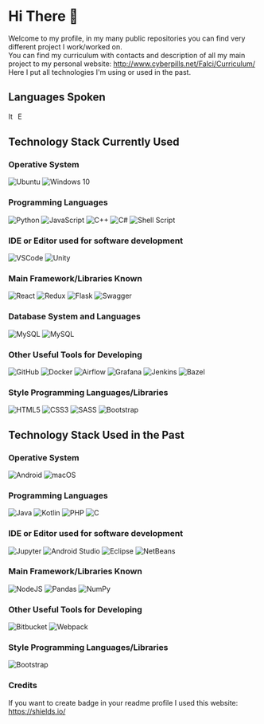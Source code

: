 # Hi There 👋

Welcome to my profile, in my many public repositories you can find very different project I work/worked on. \
You can find my curriculum with contacts and description of all my main project to my personal website: http://www.cyberpills.net/Falci/Curriculum/ \
Here I put all technologies I'm using or used in the past.
## Languages Spoken
<p float="left">
<img alt="Italiano" title="Italiano" src="https://cdn.staticaly.com/gh/hjnilsson/country-flags/master/svg/it.svg" height="15">  
<img alt="English" title="English" src="https://cdn.staticaly.com/gh/hjnilsson/country-flags/master/svg/gb.svg" height="15"> 
</p>

## Technology Stack Currently Used

### Operative System
<p float="left">
<img alt="Ubuntu" src="https://img.shields.io/badge/Ubuntu-E95420?style=for-the-badge&logo=ubuntu&logoColor=white" />
<img alt="Windows 10" src="https://img.shields.io/badge/Windows-0078D6?style=for-the-badge&logo=windows&logoColor=white" />
</p>

### Programming Languages
<p float="left">
<img alt="Python" src="https://img.shields.io/badge/python%20-%2314354C.svg?&style=for-the-badge&logo=python&logoColor=white"/>
<img alt="JavaScript" src="https://img.shields.io/badge/javascript%20-%23323330.svg?&style=for-the-badge&logo=javascript&logoColor=%23F7DF1E"/>
<img alt="C++" src="https://img.shields.io/badge/c++%20-%2300599C.svg?&style=for-the-badge&logo=c%2B%2B&ogoColor=white"/>
<img alt="C#" src="https://img.shields.io/badge/c%23%20-%23239120.svg?&style=for-the-badge&logo=c-sharp&logoColor=white"/>
<img alt="Shell Script" src="https://img.shields.io/badge/shell_script%20-%23121011.svg?&style=for-the-badge&logo=gnu-bash&logoColor=white"/>
</p>

### IDE or Editor used for software development
<p float="left">
<img alt="VSCode" src="https://img.shields.io/badge/VSCode%20-%2320232a.svg?&style=for-the-badge&logo=visual-studio-code&logoColor=%2361DAFB"/>
<img alt="Unity" src="https://img.shields.io/badge/unity%20-%23000000.svg?&style=for-the-badge&logo=unity&logoColor=white"/>
</p>

### Main Framework/Libraries Known
<p float="left">
<img alt="React" src="https://img.shields.io/badge/react%20-%2320232a.svg?&style=for-the-badge&logo=react&logoColor=%2361DAFB"/>
<img alt="Redux" src="https://img.shields.io/badge/redux%20-%23593d88.svg?&style=for-the-badge&logo=redux&logoColor=white"/>
<img alt="Flask" src="https://img.shields.io/badge/flask%20-%23000.svg?&style=for-the-badge&logo=flask&logoColor=white"/>
<img alt="Swagger" src="https://img.shields.io/badge/swagger%20-%236DB33F.svg?&style=for-the-badge&logo=swagger&logoColor=white"/>
</p>

### Database System and Languages
<p float="left">
<img alt="MySQL" src="https://img.shields.io/badge/mysql-%2300f.svg?&style=for-the-badge&logo=mysql&logoColor=white"/>
<img alt="MySQL" src="https://img.shields.io/badge/sql-%2300f.svg?&style=for-the-badge"/>
</p>

### Other Useful Tools for Developing
<p float="left">
<img alt="GitHub" src="https://img.shields.io/badge/github%20-%23121011.svg?&style=for-the-badge&logo=github&logoColor=white"/>
<img alt="Docker" src="https://img.shields.io/badge/docker%20-%230db7ed.svg?&style=for-the-badge&logo=docker&logoColor=white"/>
<img alt="Airflow" src="https://img.shields.io/badge/Airflow%20-%23F5F5F5.svg?&style=for-the-badge&logo=airflow&logoColor=black"/>
<img alt="Grafana" src="https://img.shields.io/badge/swagger%20-%23FF6F00.svg?&style=for-the-badge&logo=swagger&logoColor=white"/>
<img alt="Jenkins" src="https://img.shields.io/badge/jenkins%20-%232C5263.svg?&style=for-the-badge&logo=jenkins&logoColor=white"/>
<img alt="Bazel" src="https://img.shields.io/badge/bazel%20-%23239120.svg?&style=for-the-badge&logo=bazel&logoColor=white"/>
</p>

### Style Programming Languages/Libraries
<p float="left">
<img alt="HTML5" src="https://img.shields.io/badge/html5%20-%23E34F26.svg?&style=for-the-badge&logo=html5&logoColor=white"/>
<img alt="CSS3" src="https://img.shields.io/badge/css3%20-%231572B6.svg?&style=for-the-badge&logo=css3&logoColor=white"/>
<img alt="SASS" src="https://img.shields.io/badge/SASS%20-hotpink.svg?&style=for-the-badge&logo=SASS&logoColor=white"/>
<img alt="Bootstrap" src="https://img.shields.io/badge/bootstrap%20-%23563D7C.svg?&style=for-the-badge&logo=bootstrap&logoColor=white"/>
</p>

## Technology Stack Used in the Past

### Operative System
<p float="left">
<img alt="Android" src="https://img.shields.io/badge/Android-3DDC84?style=for-the-badge&logo=android&logoColor=white" />
<img alt="macOS" src="https://img.shields.io/badge/macOS-000000?style=for-the-badge&logo=apple&logoColor=white" />
</p>

### Programming Languages
<p float="left">
<img alt="Java" src="https://img.shields.io/badge/java-%23ED8B00.svg?&style=for-the-badge&logo=java&logoColor=white"/>
<img alt="Kotlin" src="https://img.shields.io/badge/kotlin-%230095D5.svg?&style=for-the-badge&logo=kotlin&logoColor=white"/>
<img alt="PHP" src="https://img.shields.io/badge/php-%23777BB4.svg?&style=for-the-badge&logo=php&logoColor=white"/>
<img alt="C" src="https://img.shields.io/badge/c%20-%2300599C.svg?&style=for-the-badge&logo=c&logoColor=white"/>
</p>

### IDE or Editor used for software development
<p float="left">
<img alt="Jupyter" src="https://img.shields.io/badge/Jupyter%20-%23F37626.svg?&style=for-the-badge&logo=Jupyter&logoColor=white" />
<img alt="Android Studio" src="https://img.shields.io/badge/Android%20Studio-%2320232a.svg?&style=for-the-badge&logo=android-studio&logoColor=33DBFF"/>
<img alt="Eclipse" src="https://img.shields.io/badge/Eclipse%20-%2320232a.svg?&style=for-the-badge&logo=eclipse&logoColor=33DBFF"/>
<img alt="NetBeans" src="https://img.shields.io/badge/NetBeans%20-%2320232a.svg?&style=for-the-badge&logo=NetBeans&logoColor=33DBFF"/>
</p>

### Main Framework/Libraries Known
<p float="left">
<img alt="NodeJS" src="https://img.shields.io/badge/node.js%20-%2343853D.svg?&style=for-the-badge&logo=node.js&logoColor=white"/>
  <img alt="Pandas" src="https://img.shields.io/badge/pandas%20-%23150458.svg?&style=for-the-badge&logo=pandas&logoColor=white" />
  <img alt="NumPy" src="https://img.shields.io/badge/numpy%20-%23013243.svg?&style=for-the-badge&logo=numpy&logoColor=white" />
</p>

### Other Useful Tools for Developing
<p float="left">
<img alt="Bitbucket" src="https://img.shields.io/badge/bitbucket%20-%230047B3.svg?&style=for-the-badge&logo=bitbucket&logoColor=white"/>
<img alt="Webpack" src="https://img.shields.io/badge/webpack%20-%238DD6F9.svg?&style=for-the-badge&logo=webpack&logoColor=black" />
</p>

### Style Programming Languages/Libraries
<p float="left">
<img alt="Bootstrap" src="https://img.shields.io/badge/bulma%20-%236DB33F.svg?&style=for-the-badge&logo=bulma&logoColor=white"/>
</p>

### Credits
If you want to create badge in your readme profile I used this website: https://shields.io/
<!--
**FAngelo94/FAngelo94** is a ✨ _special_ ✨ repository because its `README.md` (this file) appears on your GitHub profile.

Here are some ideas to get you started:

- 🔭 I’m currently working on ...
- 🌱 I’m currently learning ...
- 👯 I’m looking to collaborate on ...
- 🤔 I’m looking for help with ...
- 💬 Ask me about ...
- 📫 How to reach me: ...
- 😄 Pronouns: ...
- ⚡ Fun fact: ...
-->
